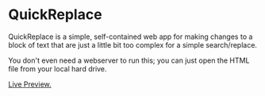 QuickReplace
============

QuickReplace is a simple, self-contained web app for making changes to a block of text that are just a little bit too complex for a simple search/replace.

You don't even need a webserver to run this; you can just open the HTML file from your local hard drive.

[Live Preview.][preview]


[preview]: https://tilde.ampersand.space/quick-replace/